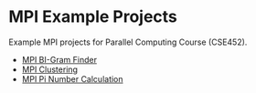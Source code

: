 # MPI Example Projects
Example MPI projects for Parallel Computing Course (CSE452).
* [MPI BI-Gram Finder](./mpi-bi-gram-finder/README.md)
* [MPI Clustering](./mpi-clustering/README.md)
* [MPI Pi Number Calculation](./mpi-pi-number-calculation/README.md)
